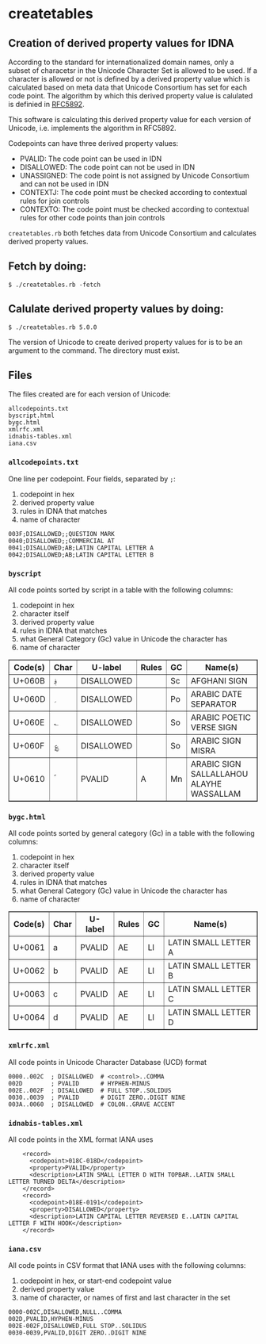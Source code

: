 # createtables
## Creation of derived property values for IDNA

According to the standard for internationalized domain names, only a subset of characetsr in the Unicode Character Set is allowed to be used. If a character is allowed or not is defined by a derived property value which is calculated based on meta data that Unicode Consortium has set for each code point. The algorithm by which this derived property value is calulated is definied in [RFC5892](https://www.ietf.org/rfc/rfc5892.html).

This software is calculating this derived property value for each version of Unicode, i.e. implements the algorithm in RFC5892.

Codepoints can have three derived property values:

- PVALID: The code point can be used in IDN
- DISALLOWED: The code point can not be used in IDN
- UNASSIGNED: The code point is not assigned by Unicode Consortium and can not be used in IDN
- CONTEXTJ: The code point must be checked according to contextual rules for join controls
- CONTEXTO: The code point must be checked according to contextual rules for other code points than join controls

`createtables.rb` both fetches data from Unicode Consortium and calculates derived property values.

## Fetch by doing:

```
$ ./createtables.rb -fetch
```

## Calulate derived property values by doing:

```
$ ./createtables.rb 5.0.0
```

The version of Unicode to create derived property values for is to be an argument to the command. The directory must exist.

## Files

The files created are for each version of Unicode:

```
allcodepoints.txt
byscript.html
bygc.html
xmlrfc.xml
idnabis-tables.xml
iana.csv
```

### `allcodepoints.txt`

One line per codepoint.
Four fields, separated by `;`:

1. codepoint in hex
1. derived property value
1. rules in IDNA that matches
1. name of character

```
003F;DISALLOWED;;QUESTION MARK
0040;DISALLOWED;;COMMERCIAL AT
0041;DISALLOWED;AB;LATIN CAPITAL LETTER A
0042;DISALLOWED;AB;LATIN CAPITAL LETTER B
```

### `byscript`

All code points sorted by script in a table with the following columns:

1. codepoint in hex
1. character itself
1. derived property value
1. rules in IDNA that matches
1. what General Category (Gc) value in Unicode the character has
1. name of character

<TABLE border=1><TR><TH>Code(s)</TH><TH>Char</TD><TH>U-label</TH><TH>Rules</TH><TH>GC</TD><TH>Name(s)</TH></TR>
<TR><TD>U+060B</TD><TD>&#x060B;</TD><TD>DISALLOWED</TD><TD></TD><TD>Sc</TD><TD>AFGHANI SIGN</TD></TR>
<TR><TD>U+060D</TD><TD>&#x060D;</TD><TD>DISALLOWED</TD><TD></TD><TD>Po</TD><TD>ARABIC DATE SEPARATOR</TD></TR>
<TR><TD>U+060E</TD><TD>&#x060E;</TD><TD>DISALLOWED</TD><TD></TD><TD>So</TD><TD>ARABIC POETIC VERSE SIGN</TD></TR>
<TR><TD>U+060F</TD><TD>&#x060F;</TD><TD>DISALLOWED</TD><TD></TD><TD>So</TD><TD>ARABIC SIGN MISRA</TD></TR>
<TR><TD>U+0610</TD><TD>&#x0610;</TD><TD>PVALID</TD><TD>A</TD><TD>Mn</TD><TD>ARABIC SIGN SALLALLAHOU ALAYHE WASSALLAM</TD></TR>
</TABLE>

### `bygc.html`

All code points sorted by general category (Gc) in a table with the following columns:

1. codepoint in hex
1. character itself
1. derived property value
1. rules in IDNA that matches
1. what General Category (Gc) value in Unicode the character has
1. name of character

<TABLE border=1><TR><TH>Code(s)</TH><TH>Char</TD><TH>U-label</TH><TH>Rules</TH><TH>GC</TD><TH>Name(s)</TH></TR>
<TR><TD>U+0061</TD><TD>&#x0061;</TD><TD>PVALID</TD><TD>AE</TD><TD>Ll</TD><TD>LATIN SMALL LETTER A</TD></TR>
<TR><TD>U+0062</TD><TD>&#x0062;</TD><TD>PVALID</TD><TD>AE</TD><TD>Ll</TD><TD>LATIN SMALL LETTER B</TD></TR>
<TR><TD>U+0063</TD><TD>&#x0063;</TD><TD>PVALID</TD><TD>AE</TD><TD>Ll</TD><TD>LATIN SMALL LETTER C</TD></TR>
<TR><TD>U+0064</TD><TD>&#x0064;</TD><TD>PVALID</TD><TD>AE</TD><TD>Ll</TD><TD>LATIN SMALL LETTER D</TD></TR>
</TABLE>

### `xmlrfc.xml`

All code points in Unicode Character Database (UCD) format

```
0000..002C  ; DISALLOWED  # <control>..COMMA
002D        ; PVALID      # HYPHEN-MINUS
002E..002F  ; DISALLOWED  # FULL STOP..SOLIDUS
0030..0039  ; PVALID      # DIGIT ZERO..DIGIT NINE
003A..0060  ; DISALLOWED  # COLON..GRAVE ACCENT
```

### `idnabis-tables.xml`

All code points in the XML format IANA uses

```
    <record>
      <codepoint>018C-018D</codepoint>
      <property>PVALID</property>
      <description>LATIN SMALL LETTER D WITH TOPBAR..LATIN SMALL LETTER TURNED DELTA</description>
    </record>
    <record>
      <codepoint>018E-0191</codepoint>
      <property>DISALLOWED</property>
      <description>LATIN CAPITAL LETTER REVERSED E..LATIN CAPITAL LETTER F WITH HOOK</description>
    </record>
```

### `iana.csv`

All code points in CSV format that IANA uses with the following columns:

1. codepoint in hex, or start-end codepoint value
1. derived property value
1. name of character, or names of first and last character in the set

```
0000-002C,DISALLOWED,NULL..COMMA
002D,PVALID,HYPHEN-MINUS
002E-002F,DISALLOWED,FULL STOP..SOLIDUS
0030-0039,PVALID,DIGIT ZERO..DIGIT NINE
```
